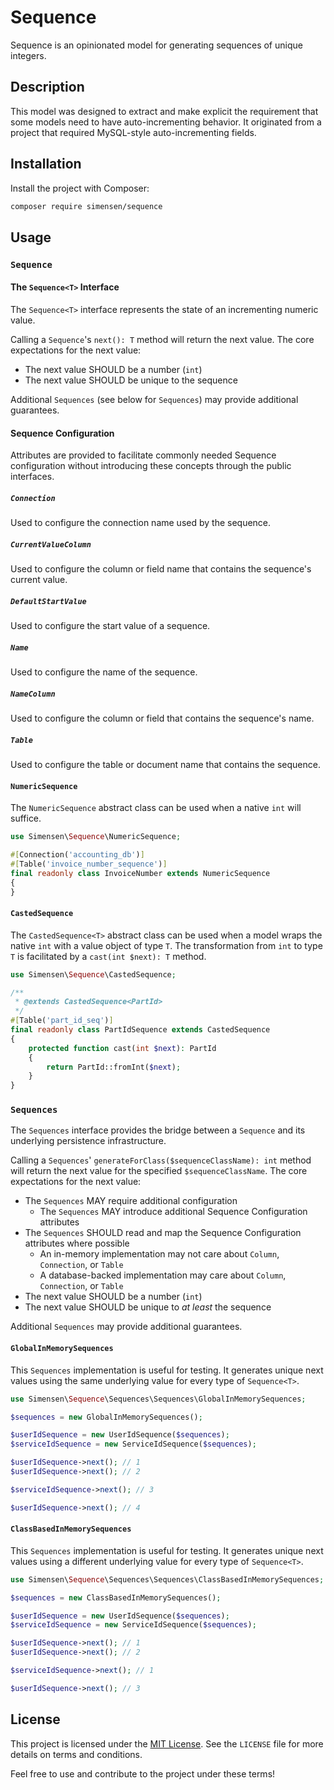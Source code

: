 # Sequence

Sequence is an opinionated model for generating sequences of unique integers.

## Description

This model was designed to extract and make explicit the requirement that some
models need to have auto-incrementing behavior. It originated from a project
that required MySQL-style auto-incrementing fields.

## Installation

Install the project with Composer:

```bash
composer require simensen/sequence
```

## Usage

### `Sequence`

#### The `Sequence<T>` Interface

The `Sequence<T>` interface represents the state of an incrementing numeric
value.

Calling a `Sequence`'s `next(): T` method will return the next value. The core
expectations for the next value:

- The next value SHOULD be a number (`int`)
- The next value SHOULD be unique to the sequence

Additional `Sequences` (see below for `Sequences`) may provide additional
guarantees.

#### Sequence Configuration

Attributes are provided to facilitate commonly needed Sequence configuration
without introducing these concepts through the public interfaces.

##### `Connection`

Used to configure the connection name used by the sequence.

##### `CurrentValueColumn`

Used to configure the column or field name that contains the sequence's
current value.

##### `DefaultStartValue`

Used to configure the start value of a sequence.

##### `Name`

Used to configure the name of the sequence.

##### `NameColumn`

Used to configure the column or field that contains the sequence's name.

##### `Table`

Used to configure the table or document name that contains the sequence.

#### `NumericSequence`

The `NumericSequence` abstract class can be used when a native `int` will
suffice.

```php
use Simensen\Sequence\NumericSequence;

#[Connection('accounting_db')]
#[Table('invoice_number_sequence')]
final readonly class InvoiceNumber extends NumericSequence
{
}
```

#### `CastedSequence`

The `CastedSequence<T>` abstract class can be used when a model wraps the
native `int` with a value object of type `T`. The transformation from `int`
to type `T` is facilitated by a `cast(int $next): T` method.

```php
use Simensen\Sequence\CastedSequence;

/**
 * @extends CastedSequence<PartId>
 */
#[Table('part_id_seq')]
final readonly class PartIdSequence extends CastedSequence
{
    protected function cast(int $next): PartId
    {
        return PartId::fromInt($next);
    }
}
```

### `Sequences`

The `Sequences` interface provides the bridge between a `Sequence` and its
underlying persistence infrastructure.

Calling a `Sequences`' `generateForClass($sequenceClassName): int` method will
return the next value for the specified `$sequenceClassName`. The core
expectations for the next value:

- The `Sequences` MAY require additional configuration
  - The `Sequences` MAY introduce additional Sequence Configuration attributes
- The `Sequences` SHOULD read and map the Sequence Configuration attributes
  where possible
  - An in-memory implementation may not care about `Column`, `Connection`, or
    `Table`
  - A database-backed implementation may care about `Column`, `Connection`, or
    `Table`
- The next value SHOULD be a number (`int`)
- The next value SHOULD be unique to *at least* the sequence

Additional `Sequences` may provide additional guarantees.

#### `GlobalInMemorySequences`

This `Sequences` implementation is useful for testing. It generates unique
next values using the same underlying value for every type of `Sequence<T>`.

```php
use Simensen\Sequence\Sequences\Sequences\GlobalInMemorySequences;

$sequences = new GlobalInMemorySequences();

$userIdSequence = new UserIdSequence($sequences);
$serviceIdSequence = new ServiceIdSequence($sequences);

$userIdSequence->next(); // 1
$userIdSequence->next(); // 2

$serviceIdSequence->next(); // 3

$userIdSequence->next(); // 4
```

#### `ClassBasedInMemorySequences`

This `Sequences` implementation is useful for testing. It generates unique
next values using a different underlying value for every type of
`Sequence<T>`.

```php
use Simensen\Sequence\Sequences\Sequences\ClassBasedInMemorySequences;

$sequences = new ClassBasedInMemorySequences();

$userIdSequence = new UserIdSequence($sequences);
$serviceIdSequence = new ServiceIdSequence($sequences);

$userIdSequence->next(); // 1
$userIdSequence->next(); // 2

$serviceIdSequence->next(); // 1

$userIdSequence->next(); // 3
```

## License

This project is licensed under the [MIT License](LICENSE). See the `LICENSE`
file for more details on terms and conditions.

Feel free to use and contribute to the project under these terms!
